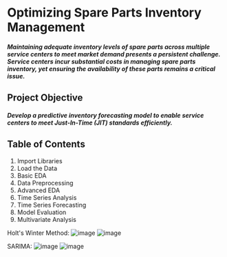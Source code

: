 # Optimizing Spare Parts Inventory Management
##### Maintaining adequate inventory levels of spare parts across multiple service centers to meet market demand presents a persistent challenge. Service centers incur substantial costs in managing spare parts inventory, yet ensuring the availability of these parts remains a critical issue.

## Project Objective
##### Develop a predictive inventory forecasting model to enable service centers to meet Just-In-Time (JIT) standards efficiently.

## Table of Contents
1. Import Libraries
2. Load the Data
3. Basic EDA
4. Data Preprocessing
5. Advanced EDA
6. Time Series Analysis
7. Time Series Forecasting
8. Model Evaluation
9. Multivariate Analysis

Holt's Winter Method:
![image](https://github.com/ansh63766/Time-Series-Analysis-For-Invetory-Management/assets/113677013/50eec41b-42d5-4a75-9e90-964f6cadd755)
![image](https://github.com/ansh63766/Time-Series-Analysis-For-Invetory-Management/assets/113677013/d1a55e3b-375f-4762-a12a-082994aaf244)

SARIMA:
![image](https://github.com/ansh63766/Time-Series-Analysis-For-Invetory-Management/assets/113677013/4bd8a803-7d10-4424-bdf9-cd15c0853919)
![image](https://github.com/ansh63766/Time-Series-Analysis-For-Invetory-Management/assets/113677013/12bda22d-78b9-478d-8fb5-c24f098013e2)

